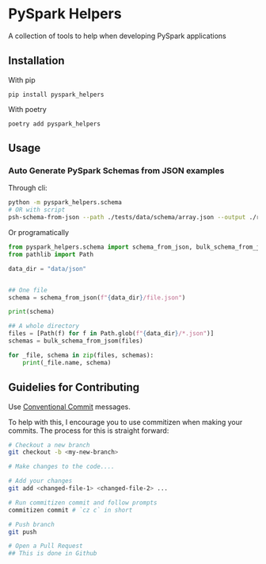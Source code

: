 # PySpark Helpers

A collection of tools to help when developing PySpark applications

## Installation

With pip
```
pip install pyspark_helpers
```

With poetry
```
poetry add pyspark_helpers
```

## Usage

### Auto Generate PySpark Schemas from JSON examples

Through cli:

```sh
python -m pyspark_helpers.schema
# OR with script
psh-schema-from-json --path ./tests/data/schema/array.json --output ./results/array_schema.json
```

Or programatically

```py
from pyspark_helpers.schema import schema_from_json, bulk_schema_from_jsom
from pathlib import Path

data_dir = "data/json"


## One file
schema = schema_from_json(f"{data_dir}/file.json")

print(schema)

## A whole directory
files = [Path(f) for f in Path.glob(f"{data_dir}/*.json")]
schemas = bulk_schema_from_jsom(files)

for _file, schema in zip(files, schemas):
    print(_file.name, schema)
```

## Guidelies for Contributing

Use [Conventional Commit](https://www.conventionalcommits.org/en/v1.0.0/) messages. 

To help with this, I encourage you to use commitizen when making your commits. The process for this is straight forward:

```sh
# Checkout a new branch
git checkout -b <my-new-branch>

# Make changes to the code....

# Add your changes
git add <changed-file-1> <changed-file-2> ...

# Run commitizen commit and follow prompts
commitizen commit # `cz c` in short

# Push branch
git push

# Open a Pull Request
## This is done in Github
```

